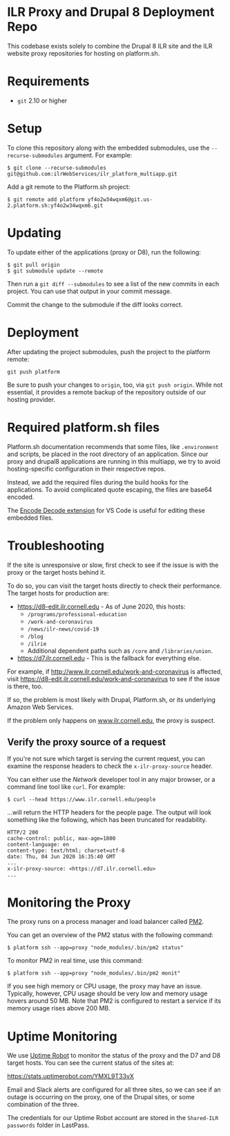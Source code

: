 # ILR Proxy and Drupal 8 Deployment Repo

This codebase exists solely to combine the Drupal 8 ILR site and the ILR website proxy repositories for hosting on platform.sh.

# Requirements

- `git` 2.10 or higher

# Setup

To clone this repository along with the embedded submodules, use the `--recurse-submodules` argument. For example:

```
$ git clone --recurse-submodules git@github.com:ilrWebServices/ilr_platform_multiapp.git
```

Add a git remote to the Platform.sh project:

```
$ git remote add platform yf4o2w34wqxm6@git.us-2.platform.sh:yf4o2w34wqxm6.git
```

# Updating

To update either of the applications (proxy or D8), run the following:

```
$ git pull origin
$ git submodule update --remote
```

Then run a `git diff --submodules` to see a list of the new commits in each project. You can use that output in your commit message.

Commit the change to the submodule if the diff looks correct.

# Deployment

After updating the project submodules, push the project to the platform remote:

```
git push platform
```

Be sure to push your changes to `origin`, too, via `git push origin`. While not essential, it provides a remote backup of the repository outside of our hosting provider.

# Required platform.sh files

Platform.sh documentation recommends that some files, like `.environment` and scripts, be placed in the root directory of an application. Since our proxy and drupal8 applications are running in this multiapp, we try to avoid hosting-specific configuration in their respective repos.

Instead, we add the required files during the build hooks for the applications. To avoid complicated quote escaping, the files are base64 encoded.

The [Encode Decode extension][] for VS Code is useful for editing these embedded files.

# Troubleshooting

If the site is unresponsive or slow, first check to see if the issue is with the proxy or the target hosts behind it.

To do so, you can visit the target hosts directly to check their performance. The target hosts for production are:

- https://d8-edit.ilr.cornell.edu - As of June 2020, this hosts:
  - `/programs/professional-education`
  - `/work-and-coronavirus`
  - `/news/ilr-news/covid-19`
  - `/blog`
  - `/ilrie`
  - Additional dependent paths such as `/core` and `/libraries/union`.
- https://d7.ilr.cornell.edu - This is the fallback for everything else.

For example, if http://www.ilr.cornell.edu/work-and-coronavirus is affected, visit https://d8-edit.ilr.cornell.edu/work-and-coronavirus to see if the issue is there, too.

If so, the problem is most likely with Drupal, Platform.sh, or its underlying Amazon Web Services.

If the problem only happens on www.ilr.cornell.edu, the proxy is suspect.

## Verify the proxy source of a request

If you're not sure which target is serving the current request, you can examine the response headers to check the `x-ilr-proxy-source` header.

You can either use the _Network_ developer tool in any major browser, or a command line tool like `curl`. For example:

```
$ curl --head https://www.ilr.cornell.edu/people
```

...will return the HTTP headers for the people page. The output will look something like the following, which has been truncated for readability.

```
HTTP/2 200
cache-control: public, max-age=1800
content-language: en
content-type: text/html; charset=utf-8
date: Thu, 04 Jun 2020 16:35:40 GMT
...
x-ilr-proxy-source: <https://d7.ilr.cornell.edu>
...
```

# Monitoring the Proxy

The proxy runs on a process manager and load balancer called [PM2][].

You can get an overview of the PM2 status with the following command:

```
$ platform ssh --app=proxy "node_modules/.bin/pm2 status"
```

To monitor PM2 in real time, use this command:

```
$ platform ssh --app=proxy "node_modules/.bin/pm2 monit"
```

If you see high memory or CPU usage, the proxy may have an issue. Typically, however, CPU usage should be very low and memory usage hovers around 50 MB. Note that PM2 is configured to restart a service if its memory usage rises above 200 MB.

# Uptime Monitoring

We use [Uptime Robot][] to monitor the status of the proxy and the D7 and D8 target hosts. You can see the current status of the sites at:

https://stats.uptimerobot.com/YMXL9T33vX

Email and Slack alerts are configured for all three sites, so we can see if an outage is occurring on the proxy, one of the Drupal sites, or some combination of the three.

The credentials for our Uptime Robot account are stored in the `Shared-ILR passwords` folder in LastPass.


[PM2]: https://pm2.keymetrics.io/
[Encode Decode extension]: https://github.com/mitchdenny/ecdc
[Uptime Robot]: https://uptimerobot.com/
